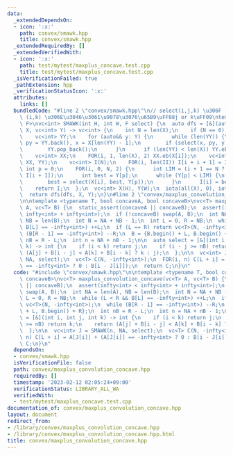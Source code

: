 ```yaml
---
data:
  _extendedDependsOn:
  - icon: ':x:'
    path: convex/smawk.hpp
    title: convex/smawk.hpp
  _extendedRequiredBy: []
  _extendedVerifiedWith:
  - icon: ':x:'
    path: test/mytest/maxplus_concave.test.cpp
    title: test/mytest/maxplus_concave.test.cpp
  _isVerificationFailed: true
  _pathExtension: hpp
  _verificationStatusIcon: ':x:'
  attributes:
    links: []
  bundledCode: "#line 2 \"convex/smawk.hpp\"\n// select(i,j,k) \u306F (i,j) \u3068\
    \ (i,k) \u306E\u3046\u3061\u9078\u3076\u65B9\uFF08j or k\uFF09\ntemplate <typename\
    \ F>\nvc<int> SMAWK(int H, int W, F select) {\n  auto dfs = [&](auto& dfs, vc<int>\
    \ X, vc<int> Y) -> vc<int> {\n    int N = len(X);\n    if (N == 0) return {};\n\
    \    vc<int> YY;\n    for (auto&& y: Y) {\n      while (len(YY)) {\n        int\
    \ py = YY.back(), x = X[len(YY) - 1];\n        if (select(x, py, y) == py) break;\n\
    \        YY.pop_back();\n      }\n      if (len(YY) < len(X)) YY.eb(y);\n    }\n\
    \    vc<int> XX;\n    FOR(i, 1, len(X), 2) XX.eb(X[i]);\n    vc<int> II = dfs(dfs,\
    \ XX, YY);\n    vc<int> I(N);\n    FOR(i, len(II)) I[i + i + 1] = II[i];\n   \
    \ int p = 0;\n    FOR(i, 0, N, 2) {\n      int LIM = (i + 1 == N ? Y.back() :\
    \ I[i + 1]);\n      int best = Y[p];\n      while (Y[p] < LIM) {\n        ++p;\n\
    \        best = select(X[i], best, Y[p]);\n      }\n      I[i] = best;\n    }\n\
    \    return I;\n  };\n  vc<int> X(H), Y(W);\n  iota(all(X), 0), iota(all(Y), 0);\n\
    \  return dfs(dfs, X, Y);\n}\n#line 2 \"convex/maxplus_convolution_concave.hpp\"\
    \n\ntemplate <typename T, bool concaveA, bool concaveB>\nvc<T> maxplus_convolution_concave(vc<T>\
    \ A, vc<T> B) {\n  static_assert(concaveA || concaveB);\n  assert(infty<int> <\
    \ infty<int> + infty<int>);\n  if (!concaveB) swap(A, B);\n  int NA = len(A),\
    \ NB = len(B);\n  int N = NA + NB - 1;\n  int L = 0, R = NB;\n  while (L < R &&\
    \ B[L] == -infty<int>) ++L;\n  if (L == R) return vc<T>(N, -infty<int>);\n  while\
    \ (B[R - 1] == -infty<int>) --R;\n  B = {B.begin() + L, B.begin() + R};\n  int\
    \ nB = R - L;\n  int n = NA + nB - 1;\n\n  auto select = [&](int i, int j, int\
    \ k) -> int {\n    if (i < k) return j;\n    if (i - j >= nB) return k;\n    return\
    \ (A[j] + B[i - j] < A[k] + B[i - k] ? k : j);\n  };\n\n  vc<int> J = SMAWK(n,\
    \ NA, select);\n  vc<T> C(N, -infty<int>);\n  FOR(i, n) C[L + i] = A[J[i]] + (A[J[i]]\
    \ == -infty<int> ? 0 : B[i - J[i]]);\n  return C;\n}\n"
  code: "#include \"convex/smawk.hpp\"\n\ntemplate <typename T, bool concaveA, bool\
    \ concaveB>\nvc<T> maxplus_convolution_concave(vc<T> A, vc<T> B) {\n  static_assert(concaveA\
    \ || concaveB);\n  assert(infty<int> < infty<int> + infty<int>);\n  if (!concaveB)\
    \ swap(A, B);\n  int NA = len(A), NB = len(B);\n  int N = NA + NB - 1;\n  int\
    \ L = 0, R = NB;\n  while (L < R && B[L] == -infty<int>) ++L;\n  if (L == R) return\
    \ vc<T>(N, -infty<int>);\n  while (B[R - 1] == -infty<int>) --R;\n  B = {B.begin()\
    \ + L, B.begin() + R};\n  int nB = R - L;\n  int n = NA + nB - 1;\n\n  auto select\
    \ = [&](int i, int j, int k) -> int {\n    if (i < k) return j;\n    if (i - j\
    \ >= nB) return k;\n    return (A[j] + B[i - j] < A[k] + B[i - k] ? k : j);\n\
    \  };\n\n  vc<int> J = SMAWK(n, NA, select);\n  vc<T> C(N, -infty<int>);\n  FOR(i,\
    \ n) C[L + i] = A[J[i]] + (A[J[i]] == -infty<int> ? 0 : B[i - J[i]]);\n  return\
    \ C;\n}\n"
  dependsOn:
  - convex/smawk.hpp
  isVerificationFile: false
  path: convex/maxplus_convolution_concave.hpp
  requiredBy: []
  timestamp: '2023-02-12 02:05:24+09:00'
  verificationStatus: LIBRARY_ALL_WA
  verifiedWith:
  - test/mytest/maxplus_concave.test.cpp
documentation_of: convex/maxplus_convolution_concave.hpp
layout: document
redirect_from:
- /library/convex/maxplus_convolution_concave.hpp
- /library/convex/maxplus_convolution_concave.hpp.html
title: convex/maxplus_convolution_concave.hpp
---
```

